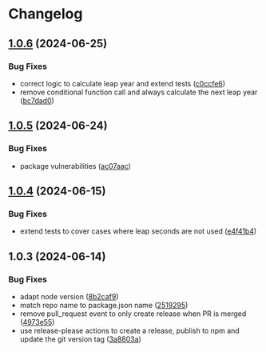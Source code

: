 # Changelog

## [1.0.6](https://github.com/JuliusKrause21/time-converter/compare/v1.0.5...v1.0.6) (2024-06-25)


### Bug Fixes

* correct logic to calculate leap year and extend tests ([c0ccfe6](https://github.com/JuliusKrause21/time-converter/commit/c0ccfe67d9ee25a38f3b615c01fdcc911d06a4d6))
* remove conditional function call and always calculate the next leap year ([bc7dad0](https://github.com/JuliusKrause21/time-converter/commit/bc7dad08ead61ee8dfe095f10a237f07fee0da69))

## [1.0.5](https://github.com/JuliusKrause21/gnss-time-converter/compare/v1.0.4...v1.0.5) (2024-06-24)


### Bug Fixes

* package vulnerabilities ([ac07aac](https://github.com/JuliusKrause21/gnss-time-converter/commit/ac07aac2af7f1dc415397d5743e3ab43fe731b6f))

## [1.0.4](https://github.com/JuliusKrause21/gnss-time-converter/compare/v1.0.3...v1.0.4) (2024-06-15)


### Bug Fixes

* extend tests to cover cases where leap seconds are not used ([e4f41b4](https://github.com/JuliusKrause21/gnss-time-converter/commit/e4f41b4e687998267c25162be168a36d6d16e80c))

## 1.0.3 (2024-06-14)


### Bug Fixes

* adapt node version ([8b2caf9](https://github.com/JuliusKrause21/gnss-time-converter/commit/8b2caf94b0d64bf2d78e1c901524a8e5129a0c08))
* match repo name to package.json name ([2519295](https://github.com/JuliusKrause21/gnss-time-converter/commit/25192956888de21b1b83cfdfa195bc9700be260b))
* remove pull_request event to only create release when PR is merged ([4973e55](https://github.com/JuliusKrause21/gnss-time-converter/commit/4973e55b2420c0dd935102b850c59565712b1032))
* use release-please actions to create a release, publish to npm and update the git version tag ([3a8803a](https://github.com/JuliusKrause21/gnss-time-converter/commit/3a8803a081fd0597d2a9cdf12a9265e19ec4650b))
